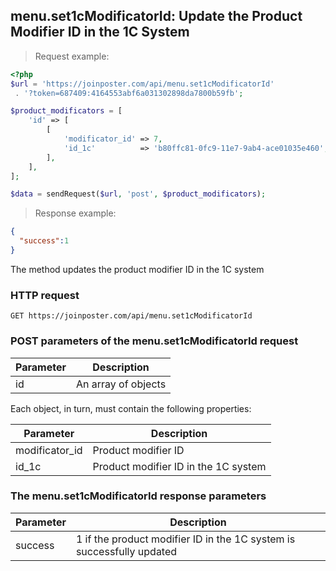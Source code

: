 ## menu.set1cModificatorId: Update the Product Modifier ID in the 1C System

> Request example:

```php
<?php
$url = 'https://joinposter.com/api/menu.set1cModificatorId'
 . '?token=687409:4164553abf6a031302898da7800b59fb';

$product_modificators = [
    'id' => [
        [
            'modificator_id' => 7,
            'id_1c'          => 'b80ffc81-0fc9-11e7-9ab4-ace01035e460',
        ],
    ],
];

$data = sendRequest($url, 'post', $product_modificators);
```

> Response example:

```json
{  
  "success":1
}
```

The method updates the product modifier ID in the 1C system

### HTTP request

`GET https://joinposter.com/api/menu.set1cModificatorId`

### POST parameters of the menu.set1cModificatorId request

Parameter | Description
--------- | -----------
id | An array of objects

Each object, in turn, must contain the following properties:

Parameter | Description
--------- | -----------
modificator_id | Product modifier ID
id_1c | Product modifier ID in the 1C system

### The menu.set1cModificatorId response parameters

Parameter | Description
--------- | -----------
success | 1 if the product modifier ID in the 1C system is successfully updated

